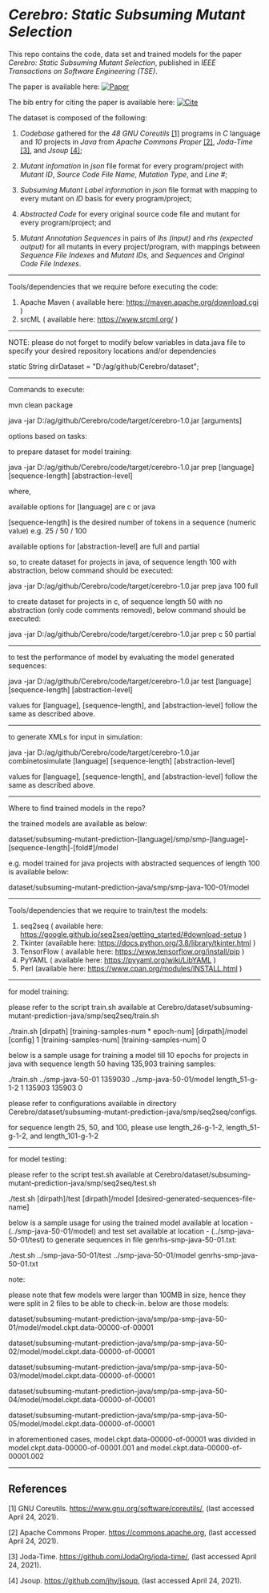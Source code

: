 # *Cerebro: Static Subsuming Mutant Selection*

This repo contains the code, data set and trained models for the paper _Cerebro: Static Subsuming Mutant Selection_, published in _IEEE Transactions on Software Engineering (TSE)_. 

The paper is available here: [![Paper](https://img.shields.io/badge/Paper-IEEE-blue)](https://ieeexplore.ieee.org/document/9677967)

The bib entry for citing the paper is available here: [![Cite](https://img.shields.io/badge/Cite-BibTex-green.svg)](cerebro.bib)

The dataset is composed of the following:

1) _Codebase_ gathered for the _48_ _GNU Coreutils_ [[1]](https://www.gnu.org/software/coreutils/) programs in _C_ language 
and _10_ projects in _Java_ from _Apache Commons Proper_ [[2]](https://commons.apache.org), _Joda-Time_ [[3]](https://github.com/JodaOrg/joda-time/), 
and _Jsoup_ [[4]](https://github.com/jhy/jsoup);

2) _Mutant infomation_ in _json_ file format for every program/project with _Mutant ID_, _Source Code File Name_, _Mutation Type_, and _Line #_;

3) _Subsuming Mutant Label information_ in _json_ file format with mapping to every mutant on _ID_ basis for every program/project;

4) _Abstracted Code_ for every original source code file and mutant for every program/project; and

5) _Mutant Annotation Sequences_ in pairs of _lhs (input)_ and _rhs (expected output)_ for all mutants in every project/program, 
with mappings between _Sequence File Indexes_ and _Mutant IDs_, and _Sequences_ and _Original Code File Indexes_.

-----------------------------------------------------------------------------------------------------------------------------

Tools/dependencies that we require before executing the code:

1. Apache Maven ( available here: https://maven.apache.org/download.cgi )
2. srcML ( available here: https://www.srcml.org/ )

-----------------------------------------------------------------------------------------------------------------------------

NOTE: please do not forget to modify below variables in data.java file to specify your desired repository locations and/or dependencies

static String dirDataset = "D:/ag/github/Cerebro/dataset";

-----------------------------------------------------------------------------------------------------------------------------

Commands to execute:

mvn clean package

java -jar D:/ag/github/Cerebro/code/target/cerebro-1.0.jar [arguments]


options based on tasks:

to prepare dataset for model training:

java -jar D:/ag/github/Cerebro/code/target/cerebro-1.0.jar prep [language] [sequence-length] [abstraction-level]

where,

available options for [language] are c or java

[sequence-length] is the desired number of tokens in a sequence (numeric value) e.g. 25 / 50 / 100

available options for [abstraction-level] are full and partial

so, to create dataset for projects in java, of sequence length 100 with abstraction, below command should be executed:

java -jar D:/ag/github/Cerebro/code/target/cerebro-1.0.jar prep java 100 full

to create dataset for projects in c, of sequence length 50 with no abstraction (only code comments removed), below command should be executed:

java -jar D:/ag/github/Cerebro/code/target/cerebro-1.0.jar prep c 50 partial

-----------------------------------------------------------------------------------------------------------------------------

to test the performance of model by evaluating the model generated sequences:

java -jar D:/ag/github/Cerebro/code/target/cerebro-1.0.jar test [language] [sequence-length] [abstraction-level]

values for [language], [sequence-length], and [abstraction-level] follow the same as described above.

-----------------------------------------------------------------------------------------------------------------------------

to generate XMLs for input in simulation:

java -jar D:/ag/github/Cerebro/code/target/cerebro-1.0.jar combinetosimulate [language] [sequence-length] [abstraction-level]

values for [language], [sequence-length], and [abstraction-level] follow the same as described above.

-----------------------------------------------------------------------------------------------------------------------------

Where to find trained models in the repo?

the trained models are available as below:

dataset/subsuming-mutant-prediction-[language]/smp/smp-[language]-[sequence-length]-[fold#]/model

e.g. model trained for java projects with abstracted sequences of length 100 is available below:

dataset/subsuming-mutant-prediction-java/smp/smp-java-100-01/model

-----------------------------------------------------------------------------------------------------------------------------

Tools/dependencies that we require to train/test the models:

1. seq2seq ( available here: https://google.github.io/seq2seq/getting_started/#download-setup )
2. Tkinter (available here: https://docs.python.org/3.8/library/tkinter.html )
3. TensorFlow ( available here: https://www.tensorflow.org/install/pip )
4. PyYAML ( available here: https://pyyaml.org/wiki/LibYAML )
5. Perl (available here: https://www.cpan.org/modules/INSTALL.html )

-----------------------------------------------------------------------------------------------------------------------------

for model training:

please refer to the script train.sh available at Cerebro/dataset/subsuming-mutant-prediction-java/smp/seq2seq/train.sh

./train.sh [dirpath] [training-samples-num * epoch-num] [dirpath]/model [config] 1 [training-samples-num] [training-samples-num] 0

below is a sample usage for training a model till 10 epochs for projects in java with sequence length 50 having 135,903 training samples:

./train.sh ../smp-java-50-01 1359030 ../smp-java-50-01/model length_51-g-1-2 1 135903 135903 0

please refer to configurations available in directory Cerebro/dataset/subsuming-mutant-prediction-java/smp/seq2seq/configs.

for sequence length 25, 50, and 100, please use length_26-g-1-2, length_51-g-1-2, and length_101-g-1-2

-----------------------------------------------------------------------------------------------------------------------------

for model testing:

please refer to the script test.sh available at Cerebro/dataset/subsuming-mutant-prediction-java/smp/seq2seq/test.sh

./test.sh [dirpath]/test [dirpath]/model [desired-generated-sequences-file-name]

below is a sample usage for using the trained model available at location - (../smp-java-50-01/model) and test set available at location - (../smp-java-50-01/test) to generate sequences in file genrhs-smp-java-50-01.txt:

./test.sh ../smp-java-50-01/test ../smp-java-50-01/model genrhs-smp-java-50-01.txt

note:

please note that few models were larger than 100MB in size, hence they were split in 2 files to be able to check-in. below are those models:

dataset/subsuming-mutant-prediction-java/smp/pa-smp-java-50-01/model/model.ckpt.data-00000-of-00001

dataset/subsuming-mutant-prediction-java/smp/pa-smp-java-50-02/model/model.ckpt.data-00000-of-00001

dataset/subsuming-mutant-prediction-java/smp/pa-smp-java-50-03/model/model.ckpt.data-00000-of-00001

dataset/subsuming-mutant-prediction-java/smp/pa-smp-java-50-04/model/model.ckpt.data-00000-of-00001

dataset/subsuming-mutant-prediction-java/smp/pa-smp-java-50-05/model/model.ckpt.data-00000-of-00001

in aforementioned cases, model.ckpt.data-00000-of-00001 was divided in model.ckpt.data-00000-of-00001.001 and model.ckpt.data-00000-of-00001.002

-----------------------------------------------------------------------------------------------------------------------------

## References

<a id="1">[1]</a>
GNU Coreutils. https://www.gnu.org/software/coreutils/, (last accessed April 24, 2021).

<a id="2">[2]</a>
Apache Commons Proper. https://commons.apache.org, (last accessed April 24, 2021).

<a id="3">[3]</a>
Joda-Time. https://github.com/JodaOrg/joda-time/, (last accessed April 24, 2021).

<a id="4">[4]</a>
Jsoup. https://github.com/jhy/jsoup, (last accessed April 24, 2021).
